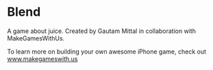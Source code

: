 Blend
=================

A game about juice. Created by Gautam Mittal in collaboration with MakeGamesWithUs.

To learn more on building your own awesome iPhone game, check out <a href="http://www.makegameswith.us/">www.makegameswith.us</a>
